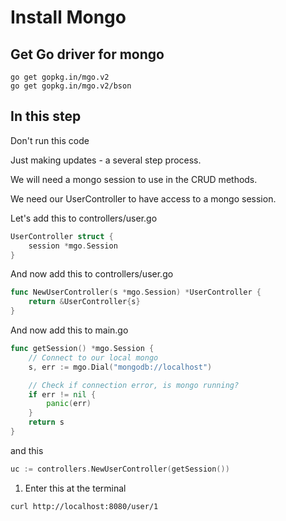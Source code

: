 # Install Mongo

## Get Go driver for mongo

``` shell
go get gopkg.in/mgo.v2
go get gopkg.in/mgo.v2/bson
```

## In this step

Don't run this code

Just making updates - a several step process.

We will need a mongo session to use in the CRUD methods.

We need our UserController to have access to a mongo session.

Let's add this to controllers/user.go

``` go
UserController struct {
    session *mgo.Session
}
```

And now add this to controllers/user.go

``` go
func NewUserController(s *mgo.Session) *UserController {
    return &UserController{s}
}
```

And now add this to main.go

``` go
func getSession() *mgo.Session {
    // Connect to our local mongo
    s, err := mgo.Dial("mongodb://localhost")

    // Check if connection error, is mongo running?
    if err != nil {
        panic(err)
    }
    return s
}
```

and this

``` go
uc := controllers.NewUserController(getSession())
```

1. Enter this at the terminal

``` shell
curl http://localhost:8080/user/1
```
